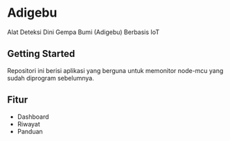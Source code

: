 # Adigebu

Alat Deteksi Dini Gempa Bumi (Adigebu) Berbasis IoT

## Getting Started

Repositori ini berisi aplikasi yang berguna untuk memonitor node-mcu yang sudah diprogram sebelumnya.

## Fitur
- Dashboard
- Riwayat
- Panduan
